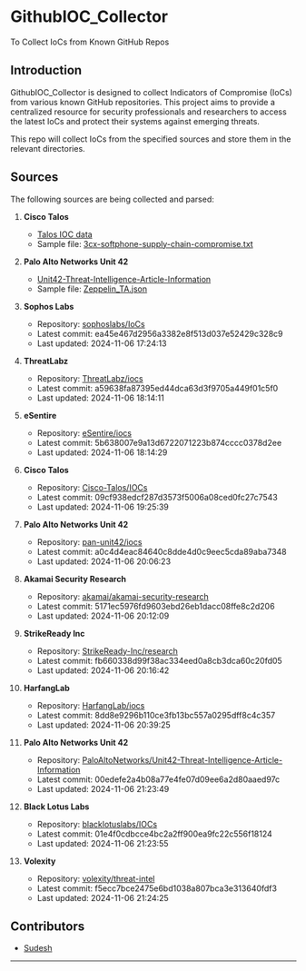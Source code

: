 
# GithubIOC_Collector

To Collect IoCs from Known GitHub Repos

## Introduction

GithubIOC_Collector is designed to collect Indicators of Compromise (IoCs) from various known GitHub repositories. This project aims to provide a centralized resource for security professionals and researchers to access the latest IoCs and protect their systems against emerging threats.

This repo will collect IoCs from the specified sources and store them in the relevant directories.

## Sources

The following sources are being collected and parsed:

1. **Cisco Talos**
   - [Talos IOC data](https://github.com/sudesh0sudesh/GithubIOC_Collector/blob/main/repositories/Cisco-Talos_IOCs/original_files/README.md)
   - Sample file: [3cx-softphone-supply-chain-compromise.txt](https://github.com/sudesh0sudesh/GithubIOC_Collector/blob/main/repositories/Cisco-Talos_IOCs/original_files/2023/03/3cx-softphone-supply-chain-compromise.txt)

2. **Palo Alto Networks Unit 42**
   - [Unit42-Threat-Intelligence-Article-Information](https://github.com/sudesh0sudesh/GithubIOC_Collector/blob/main/repositories/PaloAltoNetworks_Unit42-Threat-Intelligence-Article-Information/original_files/README.md)
   - Sample file: [Zeppelin_TA.json](https://github.com/sudesh0sudesh/GithubIOC_Collector/blob/main/repositories/pan-unit42_iocs/original_files/stix2-reports/report_json/Zeppelin_TA.json)

3. **Sophos Labs**
   - Repository: [sophoslabs/IoCs](https://github.com/sophoslabs/IoCs)
   - Latest commit: ea45e467d2956a3382e8f513d037e52429c328c9
   - Last updated: 2024-11-06 17:24:13

4. **ThreatLabz**
   - Repository: [ThreatLabz/iocs](https://github.com/ThreatLabz/iocs)
   - Latest commit: a59638fa87395ed44dca63d3f9705a449f01c5f0
   - Last updated: 2024-11-06 18:14:11

5. **eSentire**
   - Repository: [eSentire/iocs](https://github.com/eSentire/iocs)
   - Latest commit: 5b638007e9a13d6722071223b874cccc0378d2ee
   - Last updated: 2024-11-06 18:14:29

6. **Cisco Talos**
   - Repository: [Cisco-Talos/IOCs](https://github.com/Cisco-Talos/IOCs)
   - Latest commit: 09cf938edcf287d3573f5006a08ced0fc27c7543
   - Last updated: 2024-11-06 19:25:39

7. **Palo Alto Networks Unit 42**
   - Repository: [pan-unit42/iocs](https://github.com/pan-unit42/iocs)
   - Latest commit: a0c4d4eac84640c8dde4d0c9eec5cda89aba7348
   - Last updated: 2024-11-06 20:06:23

8. **Akamai Security Research**
   - Repository: [akamai/akamai-security-research](https://github.com/akamai/akamai-security-research)
   - Latest commit: 5171ec5976fd9603ebd26eb1dacc08ffe8c2d206
   - Last updated: 2024-11-06 20:12:09

9. **StrikeReady Inc**
   - Repository: [StrikeReady-Inc/research](https://github.com/StrikeReady-Inc/research)
   - Latest commit: fb660338d99f38ac334eed0a8cb3dca60c20fd05
   - Last updated: 2024-11-06 20:16:42

10. **HarfangLab**
    - Repository: [HarfangLab/iocs](https://github.com/HarfangLab/iocs)
    - Latest commit: 8dd8e9296b110ce3fb13bc557a0295dff8c4c357
    - Last updated: 2024-11-06 20:39:25

11. **Palo Alto Networks Unit 42**
    - Repository: [PaloAltoNetworks/Unit42-Threat-Intelligence-Article-Information](https://github.com/PaloAltoNetworks/Unit42-Threat-Intelligence-Article-Information)
    - Latest commit: 00edefe2a4b08a77e4fe07d09ee6a2d80aaed97c
    - Last updated: 2024-11-06 21:23:49

12. **Black Lotus Labs**
    - Repository: [blacklotuslabs/IOCs](https://github.com/blacklotuslabs/IOCs)
    - Latest commit: 01e4f0cdbcce4bc2a2ff900ea9fc22c556f18124
    - Last updated: 2024-11-06 21:23:55

13. **Volexity**
    - Repository: [volexity/threat-intel](https://github.com/volexity/threat-intel)
    - Latest commit: f5ecc7bce2475e6bd1038a807bca3e313640fdf3
    - Last updated: 2024-11-06 21:24:25


## Contributors

- [Sudesh](https://github.com/sudesh0sudesh)

---

